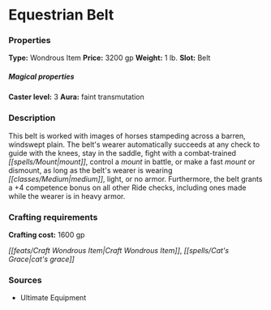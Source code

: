 ﻿---
Title: "Equestrian Belt"
Type: "Wondrous Item"
Price: "3200 gp"
Weight: "1 lb."
Slot: "Belt"
Caster level: "3"
Aura: "faint transmutation"
Description: |
  "This belt is worked with images of horses stampeding across a barren, windswept plain. The belt's wearer automatically succeeds at any check to guide with the knees, stay in the saddle, fight with a combat-trained mount, control a mount in battle, or make a fast mount or dismount, as long as the belt's wearer is wearing medium, light, or no armor. Furthermore, the belt grants a +4 competence bonus on all other Ride checks, including ones made while the wearer is in heavy armor."
Crafting cost: "1600 gp"
Sources: "['Ultimate Equipment']"
---

# Equestrian Belt

### Properties

**Type:** Wondrous Item **Price:** 3200 gp **Weight:** 1 lb. **Slot:** Belt

##### Magical properties

**Caster level:** 3 **Aura:** faint transmutation

### Description

This belt is worked with images of horses stampeding across a barren, windswept plain. The belt's wearer automatically succeeds at any check to guide with the knees, stay in the saddle, fight with a combat-trained _[[spells/Mount|mount]]_, control a _mount_ in battle, or make a fast _mount_ or dismount, as long as the belt's wearer is wearing _[[classes/Medium|medium]]_, light, or no armor. Furthermore, the belt grants a +4 competence bonus on all other Ride checks, including ones made while the wearer is in heavy armor.

### Crafting requirements

**Crafting cost:** 1600 gp

_[[feats/Craft Wondrous Item|Craft Wondrous Item]]_, _[[spells/Cat's Grace|cat's grace]]_

### Sources

* Ultimate Equipment